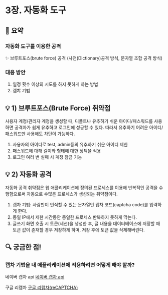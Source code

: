 # 3장. 자동화 도구

## 📌 요약
### 자동화 도구를 이용한 공격

✨ 브루트포스(brute force) 공격 (사전(Dictionary)공격 방식, 문자열 조합 공격 방식)


### 대응 방안
1) 일정 횟수 이상의 시도를 하지 못하게 하는 방법
2) 캡챠 기법


## 💡 1) 브루트포스(Brute Force) 취약점
사용자 계정/관리자 계정을 생성할 때, 디폴트나 유추하기 쉬운 아이디/패스워드를 사용하면 공격자가 쉽게 유추하고 로그인에 성공할 수 있다.
따라서 유추하기 어려운 아이디/패스워드만 사용해도 차단이 가능하다.

1) 사용자의 아이디로 test, admin등의 유추하기 쉬운 아이디 제한
2) 패스워드에 대해 길이와 형태에 대한 정책을 적용
3) 로그인 여러 번 실패 시 계정 잠금 기능

## 💡 2) 자동화 공격
자동화 공격 취약점은 웹 애플리케이션에 정의된 프로세스를 이용해 반복적인 공격을 수행함으로써 자동으로 수많은 프로세스가 생성되는 취약점이다.

1) 캡차 기법: 사람만이 인식할 수 있는 문자열인 캡차 코드(captcha code)를 입력하게 한다. 
2) 동일 IP에서 제한 시간동안 동일한 프로세스 반복하지 못하게 막는다. 
3) 글쓰기 화면 호출 시 토큰(세션)을 생성한 후, 글 내용을 데이터베이스에 저장할 때 토큰 값이 존재할 경우 저장하게 하며, 저장 후에 토큰 값을 삭제해버린다.

## 🔍  궁금한 점!
### 캡차 기법을 내 애플리케이션에 적용하려면 어떻게 해야 할까?
네이버 캡차 api
[네이버 캡차 api](https://developers.naver.com/docs/utils/captcha/overview/)

구글 리캡차
[구글 리캡차(reCAPTCHA)](https://www.google.com/recaptcha/about/)
